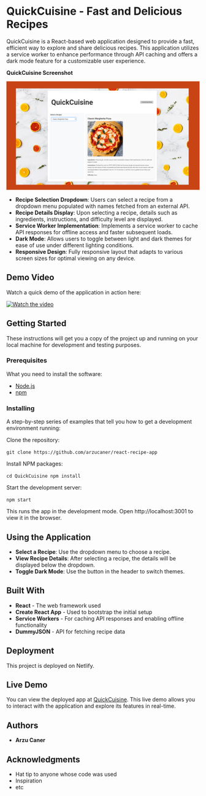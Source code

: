 # QuickCuisine - Fast and Delicious Recipes

QuickCuisine is a React-based web application designed to provide a fast, efficient way to explore and share delicious recipes. This application utilizes a service worker to enhance performance through API caching and offers a dark mode feature for a customizable user experience.


**QuickCuisine Screenshot**

![1728458621256](image/README/1728458621256.png)

- **Recipe Selection Dropdown**: Users can select a recipe from a dropdown menu populated with names fetched from an external API.
- **Recipe Details Display**: Upon selecting a recipe, details such as ingredients, instructions, and difficulty level are displayed.
- **Service Worker Implementation**: Implements a service worker to cache API responses for offline access and faster subsequent loads.
- **Dark Mode**: Allows users to toggle between light and dark themes for ease of use under different lighting conditions.
- **Responsive Design**: Fully responsive layout that adapts to various screen sizes for optimal viewing on any device.


## Demo Video

Watch a quick demo of the application in action here:

[![Watch the video](https://img.youtube.com/vi/4862q8zh2rU/0.jpg)](https://youtu.be/4862q8zh2rU)

## Getting Started

These instructions will get you a copy of the project up and running on your local machine for development and testing purposes.

### Prerequisites

What you need to install the software:

- [Node.js](https://nodejs.org/)
- [npm](https://www.npmjs.com/)

### Installing

A step-by-step series of examples that tell you how to get a development environment running:

Clone the repository:

`git clone https://github.com/arzucaner/react-recipe-app`

Install NPM packages:

`cd QuickCuisine npm install`

Start the development server:

 `npm start`

This runs the app in the development mode. Open http://localhost:3001 to view it in the browser.

## Using the Application

- **Select a Recipe**: Use the dropdown menu to choose a recipe.
- **View Recipe Details**: After selecting a recipe, the details will be displayed below the dropdown.
- **Toggle Dark Mode**: Use the button in the header to switch themes.

## Built With

- **React** - The web framework used
- **Create React App** - Used to bootstrap the initial setup
- **Service Workers** - For caching API responses and enabling offline functionality
- **DummyJSON** - API for fetching recipe data

## Deployment

This project is deployed on Netlify.

## Live Demo

You can view the deployed app at [QuickCuisine](https://equickcuisinerecipe.netlify.app/). This live demo allows you to interact with the application and explore its features in real-time.

## Authors

- **Arzu Caner**

## Acknowledgments

- Hat tip to anyone whose code was used
- Inspiration
- etc
